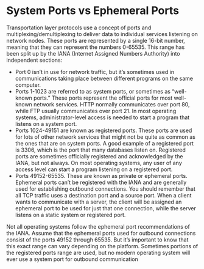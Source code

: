 # System Ports vs Ephemeral Ports

Transportation layer protocols use a concept of ports and multiplexing/demultiplexing to deliver data to individual services listening on network nodes. These ports are represented by a single 16-bit number, meaning that they can represent the numbers 0-65535. This range has been split up by the IANA (Internet Assigned Numbers Authority) into independent sections:

* Port 0 isn’t in use for network traffic, but it’s sometimes used in communications taking place between different programs on the same computer.
* Ports 1-1023 are referred to as system ports, or sometimes as “well-known ports.” These ports represent the official ports for most well-known network services. HTTP normally communicates over port 80, while FTP usually communicates over port 21. In most operating systems, administrator-level access is needed to start a program that listens on a system port.
* Ports 1024-49151 are known as registered ports. These ports are used for lots of other network services that might not be quite as common as the ones that are on system ports. A good example of a registered port is 3306, which is the port that many databases listen on. Registered ports are sometimes officially registered and acknowledged by the IANA, but not always. On most operating systems, any user of any access level can start a program listening on a registered port.
* Ports 49152-65535. These are known as private or ephemeral ports. Ephemeral ports can’t be registered with the IANA and are generally used for establishing outbound connections. You should remember that all TCP traffic uses a destination port and a source port. When a client wants to communicate with a server, the client will be assigned an ephemeral port to be used for just that one connection, while the server listens on a static system or registered port.

Not all operating systems follow the ephemeral port recommendations of the IANA. Assume that the ephemeral ports used for outbound connections consist of the ports 49152 through 65535. But it’s important to know that this exact range can vary depending on the platform. Sometimes portions of the registered ports range are used, but no modern operating system will ever use a system port for outbound communication